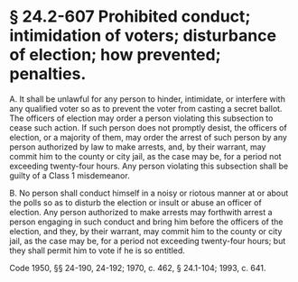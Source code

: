 # § 24.2-607 Prohibited conduct; intimidation of voters; disturbance of election; how prevented; penalties.

<p>A. It shall be unlawful for any person to hinder, intimidate, or interfere with any qualified voter so as to prevent the voter from casting a secret ballot. The officers of election may order a person violating this subsection to cease such action. If such person does not promptly desist, the officers of election, or a majority of them, may order the arrest of such person by any person authorized by law to make arrests, and, by their warrant, may commit him to the county or city jail, as the case may be, for a period not exceeding twenty-four hours. Any person violating this subsection shall be guilty of a Class 1 misdemeanor.</p><p>B. No person shall conduct himself in a noisy or riotous manner at or about the polls so as to disturb the election or insult or abuse an officer of election. Any person authorized to make arrests may forthwith arrest a person engaging in such conduct and bring him before the officers of the election, and they, by their warrant, may commit him to the county or city jail, as the case may be, for a period not exceeding twenty-four hours; but they shall permit him to vote if he is so entitled.</p><p>Code 1950, §§ 24-190, 24-192; 1970, c. 462, § 24.1-104; 1993, c. 641.</p>